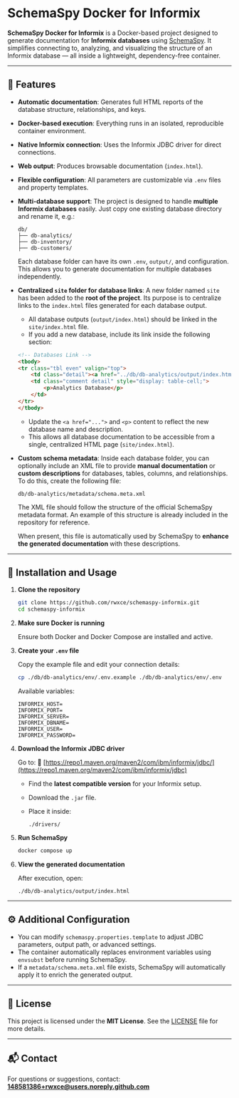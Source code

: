 # SchemaSpy Docker for Informix

**SchemaSpy Docker for Informix** is a Docker-based project designed to generate documentation for **Informix databases** using [SchemaSpy](https://schemaspy.org/).
It simplifies connecting to, analyzing, and visualizing the structure of an Informix database — all inside a lightweight, dependency-free container.

---

## 🧩 Features

* **Automatic documentation**: Generates full HTML reports of the database structure, relationships, and keys.

* **Docker-based execution**: Everything runs in an isolated, reproducible container environment.

* **Native Informix connection**: Uses the Informix JDBC driver for direct connections.

* **Web output**: Produces browsable documentation (`index.html`).

* **Flexible configuration**: All parameters are customizable via `.env` files and property templates.

* **Multi-database support**:
  The project is designed to handle **multiple Informix databases** easily.
  Just copy one existing database directory and rename it, e.g.:

  ```
  db/
  ├── db-analytics/
  ├── db-inventory/
  ├── db-customers/
  ```

  Each database folder can have its own `.env`, `output/`, and configuration.
  This allows you to generate documentation for multiple databases independently.

* **Centralized `site` folder for database links**:
  A new folder named `site` has been added to the **root of the project**. Its purpose is to centralize links to the `index.html` files generated for each database output.

  * All database outputs (`output/index.html`) should be linked in the `site/index.html` file.
  * If you add a new database, include its link inside the following section:

  ```html
  <!-- Databases Link -->
  <tbody>
  <tr class="tbl even" valign="top">
      <td class="detail"><a href="../db/db-analytics/output/index.html">db-analytics</a></td>
      <td class="comment detail" style="display: table-cell;">
          <p>Analytics Database</p>
      </td>
  </tr>
  </tbody>
  ```

  * Update the `<a href="...">` and `<p>` content to reflect the new database name and description.
  * This allows all database documentation to be accessible from a single, centralized HTML page (`site/index.html`).

* **Custom schema metadata**:
  Inside each database folder, you can optionally include an XML file to provide **manual documentation** or **custom descriptions** for databases, tables, columns, and relationships.
  To do this, create the following file:

  ```
  db/db-analytics/metadata/schema.meta.xml
  ```

  The XML file should follow the structure of the official SchemaSpy metadata format.
  An example of this structure is already included in the repository for reference.

  When present, this file is automatically used by SchemaSpy to **enhance the generated documentation** with these descriptions.

---

## 🚀 Installation and Usage

1. **Clone the repository**

   ```bash
   git clone https://github.com/rwxce/schemaspy-informix.git
   cd schemaspy-informix
   ```

2. **Make sure Docker is running**

   Ensure both Docker and Docker Compose are installed and active.

3. **Create your `.env` file**

   Copy the example file and edit your connection details:

   ```bash
   cp ./db/db-analytics/env/.env.example ./db/db-analytics/env/.env
   ```

   Available variables:

   ```
   INFORMIX_HOST=
   INFORMIX_PORT=
   INFORMIX_SERVER=
   INFORMIX_DBNAME=
   INFORMIX_USER=
   INFORMIX_PASSWORD=
   ```

4. **Download the Informix JDBC driver**

   Go to:
   🔗 [https://repo1.maven.org/maven2/com/ibm/informix/jdbc/](https://repo1.maven.org/maven2/com/ibm/informix/jdbc)

   * Find the **latest compatible version** for your Informix setup.
   * Download the `.jar` file.
   * Place it inside:

     ```
     ./drivers/
     ```

5. **Run SchemaSpy**

   ```bash
   docker compose up
   ```

6. **View the generated documentation**

   After execution, open:

   ```
   ./db/db-analytics/output/index.html
   ```

---

## ⚙️ Additional Configuration

* You can modify `schemaspy.properties.template` to adjust JDBC parameters, output path, or advanced settings.
* The container automatically replaces environment variables using `envsubst` before running SchemaSpy.
* If a `metadata/schema.meta.xml` file exists, SchemaSpy will automatically apply it to enrich the generated output.

---

## 🧾 License

This project is licensed under the **MIT License**.
See the [LICENSE](LICENSE) file for more details.

---

## 📬 Contact

For questions or suggestions, contact:
**[148581386+rwxce@users.noreply.github.com](mailto:148581386+rwxce@users.noreply.github.com)**